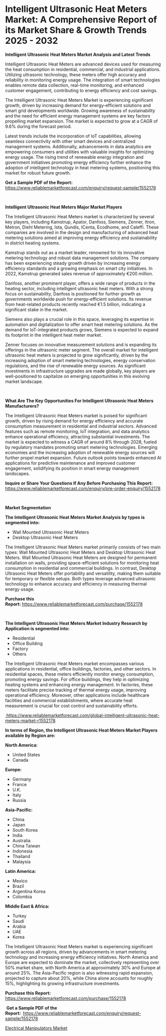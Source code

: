 <p><h1>Intelligent Ultrasonic Heat Meters Market: A Comprehensive Report of its Market Share & Growth Trends 2025 - 2032</h1></p><p><strong>Intelligent Ultrasonic Heat Meters Market Analysis and Latest Trends</strong></p>
<p><p>Intelligent Ultrasonic Heat Meters are advanced devices used for measuring the heat consumption in residential, commercial, and industrial applications. Utilizing ultrasonic technology, these meters offer high accuracy and reliability in monitoring energy usage. The integration of smart technologies enables remote data collection, real-time monitoring, and enhanced customer engagement, contributing to energy efficiency and cost savings.</p><p>The Intelligent Ultrasonic Heat Meters Market is experiencing significant growth, driven by increasing demand for energy-efficient solutions and smart grid developments worldwide. Growing awareness of sustainability and the need for efficient energy management systems are key factors propelling market expansion. The market is expected to grow at a CAGR of 9.6% during the forecast period.</p><p>Latest trends include the incorporation of IoT capabilities, allowing seamless connectivity with other smart devices and centralized management systems. Additionally, advancements in data analytics are empowering consumers and utilities with valuable insights for optimizing energy usage. The rising trend of renewable energy integration and government initiatives promoting energy efficiency further enhance the adoption of intelligent technology in heat metering systems, positioning this market for robust future growth.</p></p>
<p><strong>Get a Sample PDF of the Report:&nbsp;</strong> <a href="https://www.reliablemarketforecast.com/enquiry/request-sample/1552178?utm_campaign=2643&utm_medium=2&utm_source=Github&utm_content=ia&utm_term=27022025&utm_id=intelligent-ultrasonic-heat-meters">https://www.reliablemarketforecast.com/enquiry/request-sample/1552178</a></p>
<p>&nbsp;</p>
<p><strong>Intelligent Ultrasonic Heat Meters Major Market Players</strong></p>
<p><p>The Intelligent Ultrasonic Heat Meters market is characterized by several key players, including Kamstrup, Apator, Danfoss, Siemens, Zenner, Itron, Metron, Diehl Metering, Ista, Qundis, ICenta, Ecodhome, and Caleffi. These companies are involved in the design and manufacturing of advanced heat metering solutions aimed at improving energy efficiency and sustainability in district heating systems.</p><p>Kamstrup stands out as a market leader, renowned for its innovative metering technology and robust data management solutions. The company has been experiencing steady growth driven by increasing energy efficiency standards and a growing emphasis on smart city initiatives. In 2022, Kamstrup generated sales revenue of approximately €200 million.</p><p>Danfoss, another prominent player, offers a wide range of products in the heating sector, including intelligent ultrasonic heat meters. With a strong focus on sustainability, Danfoss is positioned for further growth as governments worldwide push for energy-efficient solutions. Its revenue from heat-related products recently reached €1.5 billion, indicating a significant stake in the market.</p><p>Siemens also plays a crucial role in this space, leveraging its expertise in automation and digitalization to offer smart heat metering solutions. As the demand for IoT-integrated products grows, Siemens is expected to expand its footprint in the intelligent heat meter market.</p><p>Zenner focuses on innovative measurement solutions and is expanding its offerings in the ultrasonic meter segment. The overall market for intelligent ultrasonic heat meters is projected to grow significantly, driven by the increasing adoption of smart metering technologies, energy conservation regulations, and the rise of renewable energy sources. As significant investments in infrastructure upgrades are made globally, key players are well-positioned to capitalize on emerging opportunities in this evolving market landscape.</p></p>
<p>&nbsp;</p>
<p><strong>What Are The Key Opportunities For Intelligent Ultrasonic Heat Meters Manufacturers?</strong></p>
<p><p>The Intelligent Ultrasonic Heat Meters market is poised for significant growth, driven by rising demand for energy efficiency and accurate consumption measurement in residential and industrial sectors. Advanced features such as remote monitoring, IoT integration, and data analytics enhance operational efficiency, attracting substantial investments. The market is expected to witness a CAGR of around 8% through 2028, fueled by regulatory mandates promoting smart metering technologies. Emerging economies and the increasing adoption of renewable energy sources will further propel market expansion. Future outlook points towards enhanced AI applications for predictive maintenance and improved customer engagement, solidifying its position in smart energy management landscapes.</p></p>
<p><strong>Inquire or Share Your Questions If Any Before Purchasing This Report:</strong> <a href="https://www.reliablemarketforecast.com/enquiry/pre-order-enquiry/1552178?utm_campaign=2643&utm_medium=2&utm_source=Github&utm_content=ia&utm_term=27022025&utm_id=intelligent-ultrasonic-heat-meters">https://www.reliablemarketforecast.com/enquiry/pre-order-enquiry/1552178</a></p>
<p>&nbsp;</p>
<p><strong>Market Segmentation</strong></p>
<p><strong>The Intelligent Ultrasonic Heat Meters Market Analysis by types is segmented into:</strong></p>
<p><ul><li>Wall Mounted Ultrasonic Heat Meters</li><li>Desktop Ultrasonic Heat Meters</li></ul></p>
<p><p>The Intelligent Ultrasonic Heat Meters market primarily consists of two main types: Wall Mounted Ultrasonic Heat Meters and Desktop Ultrasonic Heat Meters. Wall Mounted Ultrasonic Heat Meters are designed for permanent installation on walls, providing space-efficient solutions for monitoring heat consumption in residential and commercial buildings. In contrast, Desktop Ultrasonic Heat Meters offer portability and versatility, making them suitable for temporary or flexible setups. Both types leverage advanced ultrasonic technology to enhance accuracy and efficiency in measuring thermal energy usage.</p></p>
<p><strong>Purchase this Report:&nbsp;</strong><a href="https://www.reliablemarketforecast.com/purchase/1552178?utm_campaign=2643&utm_medium=2&utm_source=Github&utm_content=ia&utm_term=27022025&utm_id=intelligent-ultrasonic-heat-meters">https://www.reliablemarketforecast.com/purchase/1552178</a></p>
<p>&nbsp;</p>
<p><strong>The Intelligent Ultrasonic Heat Meters Market Industry Research by Application is segmented into:</strong></p>
<p><ul><li>Residential</li><li>Office Building</li><li>Factory</li><li>Others</li></ul></p>
<p><p>The Intelligent Ultrasonic Heat Meters market encompasses various applications in residential, office buildings, factories, and other sectors. In residential spaces, these meters efficiently monitor energy consumption, promoting energy savings. For office buildings, they help in optimizing heating systems and enhancing energy management. In factories, these meters facilitate precise tracking of thermal energy usage, improving operational efficiency. Moreover, other applications include healthcare facilities and commercial establishments, where accurate heat measurement is crucial for cost control and sustainability efforts.</p></p>
<p><a href="https://www.reliablemarketforecast.com/global-intelligent-ultrasonic-heat-meters-market-r1552178?utm_campaign=2643&utm_medium=2&utm_source=Github&utm_content=ia&utm_term=27022025&utm_id=intelligent-ultrasonic-heat-meters">&nbsp;https://www.reliablemarketforecast.com/global-intelligent-ultrasonic-heat-meters-market-r1552178</a></p>
<p><strong>In terms of Region, the Intelligent Ultrasonic Heat Meters Market Players available by Region are:</strong></p>
<p>
    <p> <strong> North America: </strong>
        <ul>
            <li>United States</li>
            <li>Canada</li>
        </ul>
        </p> 
    <p> <strong> Europe: </strong>
        <ul>
            <li>Germany</li>
            <li>France</li>
            <li>U.K.</li>
            <li>Italy</li>
            <li>Russia</li>
        </ul>
        </p> 
    <p> <strong> Asia-Pacific: </strong>
        <ul>
            <li>China</li>
            <li>Japan</li>
            <li>South Korea</li>
            <li>India</li>
            <li>Australia</li>
            <li>China Taiwan</li>
            <li>Indonesia</li>
            <li>Thailand</li>
            <li>Malaysia</li>
        </ul>
        </p> 
    <p> <strong> Latin America: </strong>
        <ul>
            <li>Mexico</li>
            <li>Brazil</li>
            <li>Argentina Korea</li>
            <li>Colombia</li>
        </ul>
        </p> 
    <p> <strong> Middle East & Africa: </strong>
        <ul>
            <li>Turkey</li>
            <li>Saudi</li>
            <li>Arabia</li>
            <li>UAE</li>
            <li>Korea</li>
        </ul>
    </p>
    </p>
<p><p>The Intelligent Ultrasonic Heat Meters market is experiencing significant growth across all regions, driven by advancements in smart metering technology and increasing energy efficiency initiatives. North America and Europe are expected to dominate the market, collectively representing over 50% market share, with North America at approximately 30% and Europe at around 25%. The Asia-Pacific region is also witnessing rapid expansion, projected to capture about 20%, while China alone accounts for roughly 15%, highlighting its growing infrastructure investments.</p></p>
<p><strong>Purchase this Report: </strong><a href="https://www.reliablemarketforecast.com/purchase/1552178?utm_campaign=2643&utm_medium=2&utm_source=Github&utm_content=ia&utm_term=27022025&utm_id=intelligent-ultrasonic-heat-meters">https://www.reliablemarketforecast.com/purchase/1552178</a></p>
<p>&nbsp;<strong>Get a Sample PDF of the Report:&nbsp;&nbsp;</strong><a href="https://www.reliablemarketforecast.com/enquiry/request-sample/1552178?utm_campaign=2643&utm_medium=2&utm_source=Github&utm_content=ia&utm_term=27022025&utm_id=intelligent-ultrasonic-heat-meters">https://www.reliablemarketforecast.com/enquiry/request-sample/1552178</a></p>
<p><strong></strong></p>
<p><p><a href="https://github.com/jugutstam/Market-Research-Report-List-1/blob/main/electrical-manipulators-market.md?utm_campaign=2643&utm_medium=2&utm_source=Github&utm_content=ia&utm_term=27022025&utm_id=intelligent-ultrasonic-heat-meters">Electrical Manipulators Market</a></p></p>